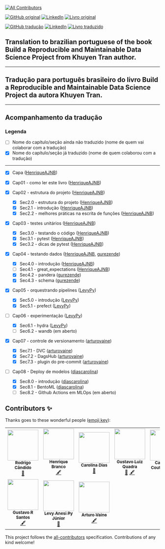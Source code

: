 <!-- ALL-CONTRIBUTORS-BADGE:START - Do not remove or modify this section -->
[![All Contributors](https://img.shields.io/badge/all_contributors-10-orange.svg?style=flat-square)](#contributors-)
<!-- ALL-CONTRIBUTORS-BADGE:END -->

[![GitHub original](https://img.shields.io/badge/GitHub-original_en-blue?logo=GitHub)](https://github.com/khuyentran1401/reproducible-data-science)
[![LinkedIn](https://img.shields.io/badge/LinkedIn-Khuyen_Tran-blue?style=plastic&logo=LinkedIn)](https://www.linkedin.com/in/khuyen-tran-1401/)
[![Livro original](https://img.shields.io/badge/Link-Livro_original-red?style=plastic)](https://khuyentran1401.github.io/reproducible-data-science)

[![GitHub tradução](https://img.shields.io/badge/GitHub-tradução_pt_br-blue?logo=GitHub)](https://github.com/HenriqueAJNB/data-science-escalavel)
[![LinkedIn](https://img.shields.io/badge/LinkedIn-Henrique_Branco-blue?style=plastic&logo=LinkedIn)](https://www.linkedin.com/in/henriqueajnb/)
[![Livro traduzido](https://img.shields.io/badge/Link-Livro_traduzido-red?style=plastic)](https://henriqueajnb.github.io/data-science-escalavel/)


## Translation to brazilian portuguese of the book **Build a Reproducible and Maintainable Data Science Project** from Khuyen Tran author.
---
## Tradução para português brasileiro do livro **Build a Reproducible and Maintainable Data Science Project** da autora Khuyen Tran.
---
## Acompanhamento da tradução

### Legenda
- [ ] Nome do capítulo/seção ainda não traduzido (nome de quem vai colaborar com a tradução)
- [x] Nome do capítulo/seção já traduzido (nome de quem colaborou com a tradução)
---
- [x] Capa ([HenriqueAJNB](https://github.com/HenriqueAJNB))

- [x] Cap01 - como ler este livro ([HenriqueAJNB](https://github.com/HenriqueAJNB))

- [x] Cap02 - estrutura do projeto ([HenriqueAJNB](https://github.com/HenriqueAJNB))
  - [x] Sec2.0 - estrutura do projeto ([HenriqueAJNB](https://github.com/HenriqueAJNB))
  - [x] Sec2.1 - introdução ([HenriqueAJNB](https://github.com/HenriqueAJNB))
  - [x] Sec2.2 - melhores práticas na escrita de funções ([HenriqueAJNB](https://github.com/HenriqueAJNB))

- [x] Cap03 - testes unitários ([HenriqueAJNB](https://github.com/HenriqueAJNB))
  - [x] Sec3.0 - testando o código ([HenriqueAJNB](https://github.com/HenriqueAJNB))
  - [x] Sec3.1 - pytest ([HenriqueAJNB](https://github.com/HenriqueAJNB))
  - [x] Sec3.2 - dicas de pytest ([HenriqueAJNB](https://github.com/HenriqueAJNB))

- [x] Cap04 - testando dados ([HenriqueAJNB](https://github.com/HenriqueAJNB), [gurezende](https://github.com/gurezende))
  - [x] Sec4.0 - introdução ([HenriqueAJNB](https://github.com/HenriqueAJNB))
  - [ ] Sec4.1 - great_expectations ([HenriqueAJNB](https://github.com/HenriqueAJNB))
  - [x] Sec4.2 - pandera ([gurezende](https://github.com/gurezende))
  - [x] Sec4.3 - schema ([gurezende](https://github.com/gurezende))

- [x] Cap05 - orquestrando pipelines ([LevyPy](https://github.com/LevyPy))
  - [x] Sec5.0 - introdução ([LevyPy](https://github.com/LevyPy))
  - [x] Sec5.1 - prefect ([LevyPy](https://github.com/LevyPy))

- [ ] Cap06 - experimentação ([LevyPy](https://github.com/LevyPy))
  - [x] Sec6.1 - hydra ([LevyPy](https://github.com/LevyPy))
  - [ ] Sec6.2 - wandb (em aberto)

- [x] Cap07 - controle de versionamento ([arturovaine](https://github.com/arturovaine))
  - [x] Sec7.1 - DVC ([arturovaine](https://github.com/arturovaine))
  - [x] Sec7.2 - DagsHub ([arturovaine](https://github.com/arturovaine))
  - [x] Sec7.3 - plugin do pre-commit ([arturovaine](https://github.com/arturovaine))

- [ ] Cap08 - Deploy de modelos ([diascarolina](https://github.com/diascarolina))
  - [x] Sec8.0 - introdução ([diascarolina](https://github.com/diascarolina))
  - [x] Sec8.1 - BentoML ([diascarolina](https://github.com/diascarolina))
  - [ ] Sec8.2 - Github Actions em MLOps (em aberto)

## Contributors ✨

Thanks goes to these wonderful people ([emoji key](https://allcontributors.org/docs/en/emoji-key)):

<!-- ALL-CONTRIBUTORS-LIST:START - Do not remove or modify this section -->
<!-- prettier-ignore-start -->
<!-- markdownlint-disable -->
<table>
  <tr>
    <td align="center"><a href="https://github.com/rodrigocan"><img src="https://avatars.githubusercontent.com/u/15656022?v=4?s=100" width="100px;" alt=""/><br /><sub><b>Rodrigo Cândido</b></sub></a><br /><a href="https://github.com/HenriqueAJNB/data-science-escalavel/pulls?q=is%3Apr+reviewed-by%3Arodrigocan" title="Reviewed Pull Requests">👀</a></td>
    <td align="center"><a href="https://www.linkedin.com/in/henriqueajnb/"><img src="https://avatars.githubusercontent.com/u/54143210?v=4?s=100" width="100px;" alt=""/><br /><sub><b>Henrique Branco</b></sub></a><br /><a href="#content-HenriqueAJNB" title="Content">🖋</a></td>
    <td align="center"><a href="https://diascarolina.github.io"><img src="https://avatars.githubusercontent.com/u/33383955?v=4?s=100" width="100px;" alt=""/><br /><sub><b>Carolina Dias</b></sub></a><br /><a href="https://github.com/HenriqueAJNB/data-science-escalavel/pulls?q=is%3Apr+reviewed-by%3Adiascarolina" title="Reviewed Pull Requests">👀</a></td>
    <td align="center"><a href="http://linkedin.com/in/gustavoquadra"><img src="https://avatars.githubusercontent.com/u/73368318?v=4?s=100" width="100px;" alt=""/><br /><sub><b>Gustavo Luiz Quadra</b></sub></a><br /><a href="https://github.com/HenriqueAJNB/data-science-escalavel/pulls?q=is%3Apr+reviewed-by%3Agustavolq" title="Reviewed Pull Requests">👀</a> <a href="#content-gustavolq" title="Content">🖋</a></td>
    <td align="center"><a href="https://cmcouto-silva.github.io"><img src="https://avatars.githubusercontent.com/u/23084403?v=4?s=100" width="100px;" alt=""/><br /><sub><b>Cainã Max Couto da Silva</b></sub></a><br /><a href="https://github.com/HenriqueAJNB/data-science-escalavel/pulls?q=is%3Apr+reviewed-by%3Acmcouto-silva" title="Reviewed Pull Requests">👀</a></td>
    <td align="center"><a href="https://www.linkedin.com/in/leticia-gomescsilva/"><img src="https://avatars.githubusercontent.com/u/86079181?v=4?s=100" width="100px;" alt=""/><br /><sub><b>Letícia Gomes</b></sub></a><br /><a href="#content-leticiagcsilva" title="Content">🖋</a></td>
    <td align="center"><a href="https:\\linkedin.com\in\joao-vitor-ssouza\"><img src="https://avatars.githubusercontent.com/u/90481938?v=4?s=100" width="100px;" alt=""/><br /><sub><b>João Vitor</b></sub></a><br /><a href="#content-joao-vitor-souza" title="Content">🖋</a> <a href="https://github.com/HenriqueAJNB/data-science-escalavel/pulls?q=is%3Apr+reviewed-by%3Ajoao-vitor-souza" title="Reviewed Pull Requests">👀</a></td>
  </tr>
  <tr>
    <td align="center"><a href="https://gurezende.github.io/GustavoSantos_Portfolio/"><img src="https://avatars.githubusercontent.com/u/50956352?v=4?s=100" width="100px;" alt=""/><br /><sub><b>Gustavo R Santos</b></sub></a><br /><a href="#content-gurezende" title="Content">🖋</a></td>
    <td align="center"><a href="https://github.com/LevyPy"><img src="https://avatars.githubusercontent.com/u/72529112?v=4?s=100" width="100px;" alt=""/><br /><sub><b>Levy Anesi Py Júnior</b></sub></a><br /><a href="https://github.com/HenriqueAJNB/data-science-escalavel/pulls?q=is%3Apr+reviewed-by%3ALevyPy" title="Reviewed Pull Requests">👀</a></td>
    <td align="center"><a href="https://www.linkedin.com/in/arturovaine/"><img src="https://avatars.githubusercontent.com/u/30031680?v=4?s=100" width="100px;" alt=""/><br /><sub><b>Arturo Vaine</b></sub></a><br /><a href="#content-arturovaine" title="Content">🖋</a></td>
  </tr>
</table>

<!-- markdownlint-restore -->
<!-- prettier-ignore-end -->

<!-- ALL-CONTRIBUTORS-LIST:END -->

This project follows the [all-contributors](https://github.com/all-contributors/all-contributors) specification. Contributions of any kind welcome!
